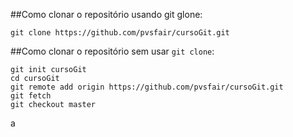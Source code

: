 ##Como clonar o repositório usando git glone:

```
git clone https://github.com/pvsfair/cursoGit.git

```

##Como clonar o repositório sem usar `git clone`:

```
git init cursoGit
cd cursoGit
git remote add origin https://github.com/pvsfair/cursoGit.git
git fetch
git checkout master

```
a
